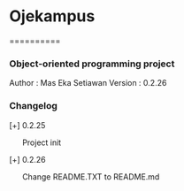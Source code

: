 # Ojekampus
==========
### Object-oriented programming project

Author	: Mas Eka Setiawan
Version	: 0.2.26

### Changelog
[+] 0.2.25

&nbsp;&nbsp;&nbsp;&nbsp;&nbsp;&nbsp;Project init

[+] 0.2.26

&nbsp;&nbsp;&nbsp;&nbsp;&nbsp;&nbsp;Change README.TXT to README.md
